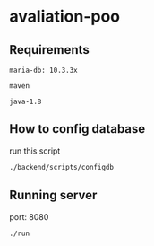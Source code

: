# avaliation-poo

## Requirements

`maria-db: 10.3.3x`

`maven`

`java-1.8`

## How to config database

run this script

```bash
./backend/scripts/configdb
```

## Running server

port: 8080

```bash
./run
```

